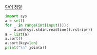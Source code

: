 [단어 정렬](https://www.acmicpc.net/problem/1181)
```python
import sys
a = set()
for _ in range(int(input())):
    a.add(sys.stdin.readline().rstrip())
a = list(a)
a.sort()
a.sort(key=len)
print("\n".join(a))
```